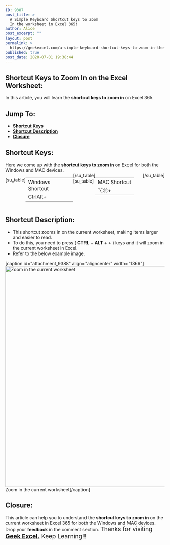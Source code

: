 ```yaml
---
ID: 9387
post_title: >
  A Simple Keyboard Shortcut keys to Zoom
  In the worksheet in Excel 365!
author: Alice
post_excerpt: ""
layout: post
permalink: >
  https://geekexcel.com/a-simple-keyboard-shortcut-keys-to-zoom-in-the-worksheet-in-excel-365/
published: true
post_date: 2020-07-01 19:38:44
---
```

<h2>Shortcut Keys to Zoom In on the Excel Worksheet:</h2>
In this article, you will learn the <strong>shortcut keys to zoom in</strong> on Excel 365.
<h2>Jump To:</h2>
<ul>
 	<li><strong><a href="#1">Shortcut Keys</a></strong></li>
 	<li><strong><a href="#2">Shortcut Description</a></strong></li>
 	<li><strong><a href="#3">Closure</a></strong></li>
</ul>
<h2 id="1">Shortcut Keys:</h2>
Here we come up with the<strong> shortcut keys to zoom in</strong> on Excel for both the Windows and MAC devices.
<div style="display: flex;">

[su_table]
<table>
<tbody>
<tr>
<td>Windows Shortcut</td>
</tr>
<tr>
<td style="display: flex;"><span class="key-flex"><span class="win-key" style="width: 120px;"><span class="custom-span-key">Ctrl</span></span></span><span class="key-flex"><span class="win-key"><span class="custom-span-key">Alt</span></span></span><span class="key-flex"><span class="win-key"><span class="custom-span-key">+</span></span></span></td>
</tr>
</tbody>
</table>
[/su_table]
[su_table]
<table style="float: right;">
<tbody>
<tr>
<td>MAC Shortcut</td>
</tr>
<tr>
<td style="display: flex;"><span class="key-flex"><span class="mac-key"><span class="custom-span-key">⌥</span></span></span><span class="key-flex"><span class="mac-key"><span class="custom-span-key">⌘</span></span></span><span class="key-flex"><span class="mac-key"><span class="custom-span-key">+</span></span></span></td>
</tr>
</tbody>
</table>
[/su_table]

</div>
<h2 id="2">Shortcut Description:</h2>
<ul>
 	<li>This shortcut zooms in on the current worksheet, making items larger and easier to read.</li>
 	<li>To do this, you need to press ( <strong>CTRL</strong> + <strong>ALT</strong> + <strong>+</strong> ) keys and it will zoom in the current worksheet in Excel.</li>
 	<li>Refer to the below example image.</li>
</ul>
[caption id="attachment_9388" align="aligncenter" width="1366"]<img class="size-full wp-image-9388" src="https://geekexcel.com/wp-content/uploads/2020/07/ezgif.com-optimize-2020-07-01T141534.121.gif" alt="Zoom in the current worksheet" width="1366" height="697" /> Zoom in the current worksheet[/caption]
<h2 id="3">Closure:</h2>
This article can help you to understand the <strong>shortcut keys to zoom in</strong> on the current worksheet in Excel 365 for both the Windows and MAC devices. Drop your <strong>feedback</strong> in the comment section. <span style="font-size: 19px;">Thanks for visiting <strong><a href="https://geekexcel.com/">Geek Excel.</a></strong> Keep Learning!!</span>